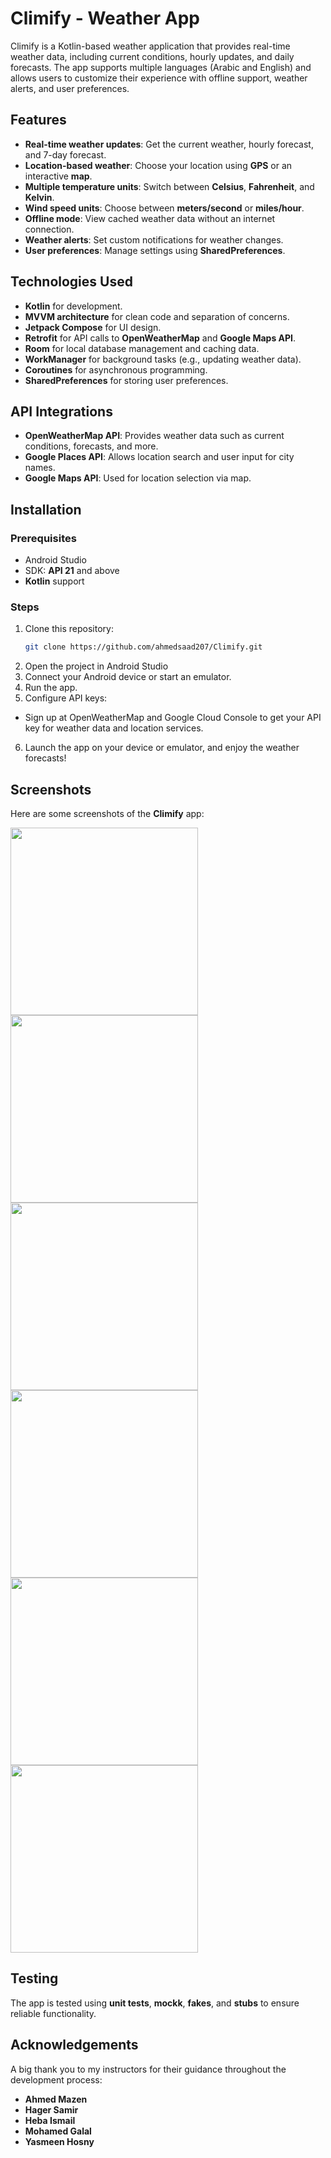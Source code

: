 # Climify - Weather App

Climify is a Kotlin-based weather application that provides real-time weather data, including current conditions, hourly updates, and daily forecasts. The app supports multiple languages (Arabic and English) and allows users to customize their experience with offline support, weather alerts, and user preferences.

## Features

- **Real-time weather updates**: Get the current weather, hourly forecast, and 7-day forecast.
- **Location-based weather**: Choose your location using **GPS** or an interactive **map**.
- **Multiple temperature units**: Switch between **Celsius**, **Fahrenheit**, and **Kelvin**.
- **Wind speed units**: Choose between **meters/second** or **miles/hour**.
- **Offline mode**: View cached weather data without an internet connection.
- **Weather alerts**: Set custom notifications for weather changes.
- **User preferences**: Manage settings using **SharedPreferences**.

## Technologies Used

- **Kotlin** for development.
- **MVVM architecture** for clean code and separation of concerns.
- **Jetpack Compose** for UI design.
- **Retrofit** for API calls to **OpenWeatherMap** and **Google Maps API**.
- **Room** for local database management and caching data.
- **WorkManager** for background tasks (e.g., updating weather data).
- **Coroutines** for asynchronous programming.
- **SharedPreferences** for storing user preferences.

## API Integrations

- **OpenWeatherMap API**: Provides weather data such as current conditions, forecasts, and more.
- **Google Places API**: Allows location search and user input for city names.
- **Google Maps API**: Used for location selection via map.

## Installation

### Prerequisites

- Android Studio
- SDK: **API 21** and above
- **Kotlin** support

### Steps

1. Clone this repository:
   ```bash
   git clone https://github.com/ahmedsaad207/Climify.git
2. Open the project in Android Studio
3. Connect your Android device or start an emulator.
4. Run the app.
5. Configure API keys:

- Sign up at OpenWeatherMap and Google Cloud Console to get your API key for weather data and location services.
6. Launch the app on your device or emulator, and enjoy the weather forecasts!

## Screenshots

Here are some screenshots of the **Climify** app:

<img src="https://github.com/user-attachments/assets/69eadd86-425a-4b51-8e28-975230866beb" width="300"/>
<img src="https://github.com/user-attachments/assets/0fa9bb82-415c-4e9b-a36a-f06c96a4d95d" width="300"/>
<img src="https://github.com/user-attachments/assets/a82b5644-8f6b-4d91-a1a5-858e4c6f72c8" width="300"/>
<img src="https://github.com/user-attachments/assets/ba8d183f-5f94-4d0e-88aa-8080698a2838" width="300"/>
<img src="https://github.com/user-attachments/assets/0dd458dc-cd12-4fbd-919d-a53d17179d99" width="300"/>
<img src="https://github.com/user-attachments/assets/58d2276d-ff6f-4a01-b9c0-20c291bbdc9b" width="300"/>



## Testing

The app is tested using **unit tests**, **mockk**, **fakes**, and **stubs** to ensure reliable functionality.

## Acknowledgements

A big thank you to my instructors for their guidance throughout the development process:

- **Ahmed Mazen**
- **Hager Samir**
- **Heba Ismail**
- **Mohamed Galal**
- **Yasmeen Hosny**

